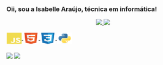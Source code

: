 ### Oii, sou a Isabelle Araújo, técnica em informática!
<div align="center">
  <a href="https://github.com/araujobtc">
  <img height="135em" src="https://github-readme-stats.vercel.app/api?username=araujobtc&show_icons=true&rank_icon=github&theme=tokyonight&include_all_commits=true"/>
  <img height="135em" src="https://github-readme-stats.vercel.app/api/top-langs/?username=araujobtc&layout=compact&langs_count=7&theme=tokyonight"/>
</div>
<div style="display: inline_block"><br>
  <img align="center" alt="Araujo-JS" height="30" width="40" src="https://raw.githubusercontent.com/devicons/devicon/master/icons/javascript/javascript-plain.svg">
  <img align="center" alt="Araujo-HTML" height="30" width="40" src="https://raw.githubusercontent.com/devicons/devicon/master/icons/html5/html5-original.svg">
  <img align="center" alt="Araujo-CSS" height="30" width="40" src="https://raw.githubusercontent.com/devicons/devicon/master/icons/css3/css3-original.svg">
  <img align="center" alt="Araujo-PY" height="30" width="40" src="https://raw.githubusercontent.com/devicons/devicon/master/icons/python/python-original.svg">

</div>
  
  ###
 
<div> 
  <a href = "mailto:isabelletecn@gmail.com"><img src="https://img.shields.io/badge/-Gmail-%23333?style=for-the-badge&logo=gmail&logoColor=white" target="_blank"></a>
  <a href="https://www.linkedin.com/in/isabelle-ferreira-de-araujo" target="_blank"><img src="https://img.shields.io/badge/-LinkedIn-%230077B5?style=for-the-badge&logo=linkedin&logoColor=white" target="_blank"></a> 
</div>
